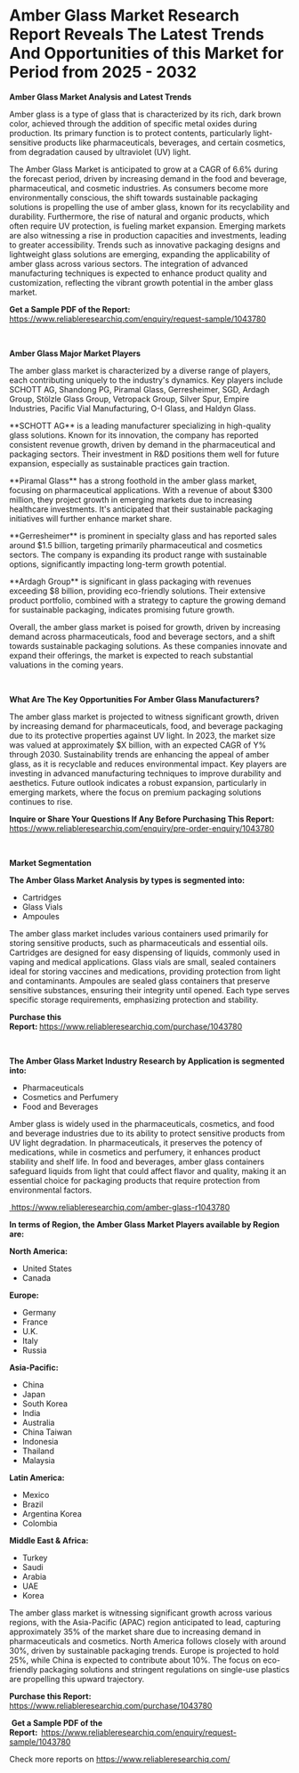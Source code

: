 <p><h1>Amber Glass Market Research Report Reveals The Latest Trends And Opportunities of this Market for Period from 2025 - 2032</h1></p><p><strong>Amber Glass Market Analysis and Latest Trends</strong></p>
<p><p>Amber glass is a type of glass that is characterized by its rich, dark brown color, achieved through the addition of specific metal oxides during production. Its primary function is to protect contents, particularly light-sensitive products like pharmaceuticals, beverages, and certain cosmetics, from degradation caused by ultraviolet (UV) light.</p><p>The Amber Glass Market is anticipated to grow at a CAGR of 6.6% during the forecast period, driven by increasing demand in the food and beverage, pharmaceutical, and cosmetic industries. As consumers become more environmentally conscious, the shift towards sustainable packaging solutions is propelling the use of amber glass, known for its recyclability and durability. Furthermore, the rise of natural and organic products, which often require UV protection, is fueling market expansion. Emerging markets are also witnessing a rise in production capacities and investments, leading to greater accessibility. Trends such as innovative packaging designs and lightweight glass solutions are emerging, expanding the applicability of amber glass across various sectors. The integration of advanced manufacturing techniques is expected to enhance product quality and customization, reflecting the vibrant growth potential in the amber glass market.</p></p>
<p><strong>Get a Sample PDF of the Report:&nbsp;</strong> <a href="https://www.reliableresearchiq.com/enquiry/request-sample/1043780?utm_campaign=2463&utm_medium=2&utm_source=Github&utm_content=ia&utm_term=02042025&utm_id=amber-glass">https://www.reliableresearchiq.com/enquiry/request-sample/1043780</a></p>
<p>&nbsp;</p>
<p><strong>Amber Glass Major Market Players</strong></p>
<p><p>The amber glass market is characterized by a diverse range of players, each contributing uniquely to the industry's dynamics. Key players include SCHOTT AG, Shandong PG, Piramal Glass, Gerresheimer, SGD, Ardagh Group, Stölzle Glass Group, Vetropack Group, Silver Spur, Empire Industries, Pacific Vial Manufacturing, O-I Glass, and Haldyn Glass. </p><p>**SCHOTT AG** is a leading manufacturer specializing in high-quality glass solutions. Known for its innovation, the company has reported consistent revenue growth, driven by demand in the pharmaceutical and packaging sectors. Their investment in R&D positions them well for future expansion, especially as sustainable practices gain traction.</p><p>**Piramal Glass** has a strong foothold in the amber glass market, focusing on pharmaceutical applications. With a revenue of about $300 million, they project growth in emerging markets due to increasing healthcare investments. It's anticipated that their sustainable packaging initiatives will further enhance market share.</p><p>**Gerresheimer** is prominent in specialty glass and has reported sales around $1.5 billion, targeting primarily pharmaceutical and cosmetics sectors. The company is expanding its product range with sustainable options, significantly impacting long-term growth potential.</p><p>**Ardagh Group** is significant in glass packaging with revenues exceeding $8 billion, providing eco-friendly solutions. Their extensive product portfolio, combined with a strategy to capture the growing demand for sustainable packaging, indicates promising future growth.</p><p>Overall, the amber glass market is poised for growth, driven by increasing demand across pharmaceuticals, food and beverage sectors, and a shift towards sustainable packaging solutions. As these companies innovate and expand their offerings, the market is expected to reach substantial valuations in the coming years.</p></p>
<p>&nbsp;</p>
<p><strong>What Are The Key Opportunities For Amber Glass Manufacturers?</strong></p>
<p><p>The amber glass market is projected to witness significant growth, driven by increasing demand for pharmaceuticals, food, and beverage packaging due to its protective properties against UV light. In 2023, the market size was valued at approximately $X billion, with an expected CAGR of Y% through 2030. Sustainability trends are enhancing the appeal of amber glass, as it is recyclable and reduces environmental impact. Key players are investing in advanced manufacturing techniques to improve durability and aesthetics. Future outlook indicates a robust expansion, particularly in emerging markets, where the focus on premium packaging solutions continues to rise.</p></p>
<p><strong>Inquire or Share Your Questions If Any Before Purchasing This Report:</strong> <a href="https://www.reliableresearchiq.com/enquiry/pre-order-enquiry/1043780?utm_campaign=2463&utm_medium=2&utm_source=Github&utm_content=ia&utm_term=02042025&utm_id=amber-glass">https://www.reliableresearchiq.com/enquiry/pre-order-enquiry/1043780</a></p>
<p>&nbsp;</p>
<p><strong>Market Segmentation</strong></p>
<p><strong>The Amber Glass Market Analysis by types is segmented into:</strong></p>
<p><ul><li>Cartridges</li><li>Glass Vials</li><li>Ampoules</li></ul></p>
<p><p>The amber glass market includes various containers used primarily for storing sensitive products, such as pharmaceuticals and essential oils. Cartridges are designed for easy dispensing of liquids, commonly used in vaping and medical applications. Glass vials are small, sealed containers ideal for storing vaccines and medications, providing protection from light and contaminants. Ampoules are sealed glass containers that preserve sensitive substances, ensuring their integrity until opened. Each type serves specific storage requirements, emphasizing protection and stability.</p></p>
<p><strong>Purchase this Report:&nbsp;</strong><a href="https://www.reliableresearchiq.com/purchase/1043780?utm_campaign=2463&utm_medium=2&utm_source=Github&utm_content=ia&utm_term=02042025&utm_id=amber-glass">https://www.reliableresearchiq.com/purchase/1043780</a></p>
<p>&nbsp;</p>
<p><strong>The Amber Glass Market Industry Research by Application is segmented into:</strong></p>
<p><ul><li>Pharmaceuticals</li><li>Cosmetics and Perfumery</li><li>Food and Beverages</li></ul></p>
<p><p>Amber glass is widely used in the pharmaceuticals, cosmetics, and food and beverage industries due to its ability to protect sensitive products from UV light degradation. In pharmaceuticals, it preserves the potency of medications, while in cosmetics and perfumery, it enhances product stability and shelf life. In food and beverages, amber glass containers safeguard liquids from light that could affect flavor and quality, making it an essential choice for packaging products that require protection from environmental factors.</p></p>
<p><a href="https://www.reliableresearchiq.com/amber-glass-r1043780?utm_campaign=2463&utm_medium=2&utm_source=Github&utm_content=ia&utm_term=02042025&utm_id=amber-glass">&nbsp;https://www.reliableresearchiq.com/amber-glass-r1043780</a></p>
<p><strong>In terms of Region, the Amber Glass Market Players available by Region are:</strong></p>
<p>
    <p> <strong> North America: </strong>
        <ul>
            <li>United States</li>
            <li>Canada</li>
        </ul>
        </p> 
    <p> <strong> Europe: </strong>
        <ul>
            <li>Germany</li>
            <li>France</li>
            <li>U.K.</li>
            <li>Italy</li>
            <li>Russia</li>
        </ul>
        </p> 
    <p> <strong> Asia-Pacific: </strong>
        <ul>
            <li>China</li>
            <li>Japan</li>
            <li>South Korea</li>
            <li>India</li>
            <li>Australia</li>
            <li>China Taiwan</li>
            <li>Indonesia</li>
            <li>Thailand</li>
            <li>Malaysia</li>
        </ul>
        </p> 
    <p> <strong> Latin America: </strong>
        <ul>
            <li>Mexico</li>
            <li>Brazil</li>
            <li>Argentina Korea</li>
            <li>Colombia</li>
        </ul>
        </p> 
    <p> <strong> Middle East & Africa: </strong>
        <ul>
            <li>Turkey</li>
            <li>Saudi</li>
            <li>Arabia</li>
            <li>UAE</li>
            <li>Korea</li>
        </ul>
    </p>
    </p>
<p><p>The amber glass market is witnessing significant growth across various regions, with the Asia-Pacific (APAC) region anticipated to lead, capturing approximately 35% of the market share due to increasing demand in pharmaceuticals and cosmetics. North America follows closely with around 30%, driven by sustainable packaging trends. Europe is projected to hold 25%, while China is expected to contribute about 10%. The focus on eco-friendly packaging solutions and stringent regulations on single-use plastics are propelling this upward trajectory.</p></p>
<p><strong>Purchase this Report: </strong><a href="https://www.reliableresearchiq.com/purchase/1043780?utm_campaign=2463&utm_medium=2&utm_source=Github&utm_content=ia&utm_term=02042025&utm_id=amber-glass">https://www.reliableresearchiq.com/purchase/1043780</a></p>
<p>&nbsp;<strong>Get a Sample PDF of the Report:&nbsp;&nbsp;</strong><a href="https://www.reliableresearchiq.com/enquiry/request-sample/1043780?utm_campaign=2463&utm_medium=2&utm_source=Github&utm_content=ia&utm_term=02042025&utm_id=amber-glass">https://www.reliableresearchiq.com/enquiry/request-sample/1043780</a></p>
<p><strong></strong></p>
<p>Check more reports on <a href="https://www.reliableresearchiq.com/?utm_campaign=2463&utm_medium=2&utm_source=Github&utm_content=ia&utm_term=02042025&utm_id=amber-glass">https://www.reliableresearchiq.com/</a></p>